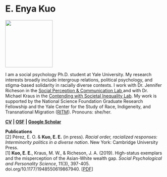 <h1 align="">E. Enya Kuo</h1>

<img src="https://pbs.twimg.com/profile_images/1391161340547321859/Zez-tlzP_400x400.jpg" width="150">

I am a social psychology Ph.D. student at Yale University. My research interests broadly include intergroup relations, political psychology, and stigma-based solidarity in racially diverse contexts. I work with Dr.  Jennifer Richeson in the <a href="https://spcl.yale.edu/">Social Perception & Communication Lab </a> and with Dr. Michael Kraus in the <a href="https://www.csinequality.com/">Contending with Societal Inequality Lab</a>. My work is supported by the National Science Foundation Graduate Research Fellowship and the Yale Center for the Study of Race, Indigeneity, and Transnational Migration (<a href="https://ritm.yale.edu/">RITM</a>). Pronouns: she/her.

<b><a href="https://app.box.com/s/hhpgcxiuxolhjeoso5pp7jitq80bmk6f">CV</a> | 
<a href="https://osf.io/zc96s/">OSF</a> | 
<a href="https://scholar.google.com/citations?user=whztlp8AAAAJ&hl=en&oi=ao">Google Scholar</a></b>

<b>Publications</b>
<br>
[2] Pérez, E. O. & <b>Kuo, E. E.</b> (in press). <i>Racial order, racialized responses: Interminority politics in a diverse nation</i>. New York: Cambridge University Press.
<br>
[1] <b>Kuo, E. E.</b>, Kraus, M. W., & Richeson, J. A. (2019). High-status exemplars and the misperception of the Asian-White wealth gap. <i>Social Psychological and Personality Science</i>, 11(3), 397-405. doi.org/10.1177/1948550619867940. [<a href="https://spcl.yale.edu/sites/default/files/files/Kuo_etal2019SPPS.pdf">PDF</a>]
